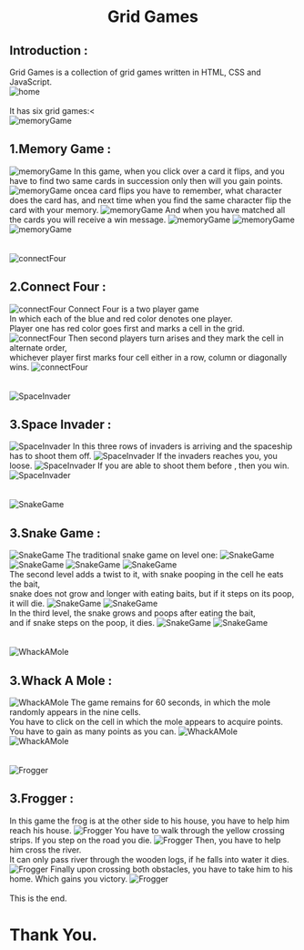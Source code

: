 <h1 align="center">Grid Games</h1>
<h2>Introduction : </h2>
Grid Games is a collection of grid games written in HTML, CSS and JavaScript.<br>
<img src="images/1.png" alt="home">
<br>
<br>
It has six grid games:<<br>
<img src="images/2.png" alt="memoryGame">
<h2>1.Memory Game : </h2>
<img src="images/memory_game.png" alt="memoryGame">
In this game, when you click over a card it flips, and you have to find two same cards in succession only then will you gain points.
<img src="images/memory_game2.png" alt="memoryGame">
oncea card flips you have to remember, what character does the card has, and next time when you find the same character flip the card with your memory.
<img src="images/memory_game3.png" alt="memoryGame">
And when you have matched all the cards you will receive a win message.
<img src="images/memory_game4.png" alt="memoryGame">
<img src="images/memory_game5.png" alt="memoryGame">
<img src="images/memory_game6.png" alt="memoryGame">
<br>
<br><br>
<img src="images/3.png" alt="connectFour">
<h2>2.Connect Four : </h2>
<img src="images/connect_four.png" alt="connectFour">
Connect Four is a two player game<br>
In which each of the blue and red color denotes one player.<br>
Player one has red color goes first and marks a cell in the grid.
<img src="images/connect_four2.png" alt="connectFour">
Then second players turn arises and they mark the cell in alternate order,<br>
whichever player first marks four cell either in a row, column or diagonally wins.
<img src="images/connect_four3.png" alt="connectFour">
<br>
<br><br>
<img src="images/4.png" alt="SpaceInvader">
<h2>3.Space Invader : </h2>
<img src="images/space_invaders.png" alt="SpaceInvader">
In this three rows of invaders is arriving and the spaceship has to shoot them off.
<img src="images/space_invaders2.png" alt="SpaceInvader">
If the invaders reaches you, you loose.
<img src="images/space_invaders3.png" alt="SpaceInvader">
If you are able to shoot them before , then you win.
<img src="images/space_invaders4.png" alt="SpaceInvader">
<br>
<br><br>
<img src="images/5.png" alt="SnakeGame">
<h2>3.Snake Game : </h2>
<img src="images/snake_game.png" alt="SnakeGame">
The traditional snake game on level one:
<img src="images/snake_game2.png" alt="SnakeGame">
<img src="images/snake_game3.png" alt="SnakeGame">
<img src="images/snake_game4.png" alt="SnakeGame">
<img src="images/snake_game5.png" alt="SnakeGame">
<br>
The second level adds a twist to it, with snake pooping in the cell he eats the bait,<br>
snake does not grow and longer with eating baits, but if it steps on its poop, it will die.
<img src="images/snake_game6.png" alt="SnakeGame">
<img src="images/snake_game7.png" alt="SnakeGame">
<br>
In the third level, the snake grows and poops after eating the bait,<br>
and if snake steps on the poop, it dies.
<img src="images/snake_game8.png" alt="SnakeGame">
<img src="images/snake_game9.png" alt="SnakeGame">
<br>
<br><br>
<img src="images/6.png" alt="WhackAMole">
<h2>3.Whack A Mole : </h2>
<img src="images/whack_a_mole.png" alt="WhackAMole">
The game remains for 60 seconds, in which the mole randomly appears in the nine cells.<br>
You have to click on the cell in which the mole appears to acquire points.<br>
You have to gain as many points as you can.
<img src="images/whack_a_mole2.png" alt="WhackAMole">
<img src="images/whack_a_mole3.png" alt="WhackAMole">
<br>
<br><br>
<img src="images/7.png" alt="Frogger">
<h2>3.Frogger : </h2>
In this game the frog is at the other side to his house, you have to help him reach his house.
<img src="images/frogger.png" alt="Frogger">
You have to walk through the yellow crossing strips. If you step on the road you die.
<img src="images/frogger2.png" alt="Frogger">
Then, you have to help him cross the river.<br>
It can only pass river through the wooden logs, if he falls into water it dies.
<img src="images/frogger3.png" alt="Frogger">
Finally upon crossing both obstacles, you have to take him to his home. Which gains you victory.
<img src="images/frogger4.png" alt="Frogger">

<br>
<br>
This is the end.
<br>
<h1>Thank You.</h1>





